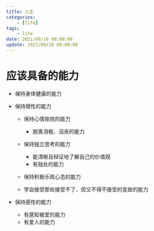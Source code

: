 ```yaml
---
title: 人生
categories: 
	- [life]
tags:
	- life
date: 2021/09/18 00:00:00
update: 2021/09/18 00:00:00
---
```


# 应该具备的能力

- 保持身体健康的能力

- 保持理性的能力

  - 保持心情愉悦的能力
    - 脱离消极、沮丧的能力
  - 保持独立思考的能力

    - 能清晰且辩证地了解自己的价值观
    - 有独处的能力
  - 保持积极乐观心态的能力
  - 学会接受那些接受不了、但又不得不接受的变故的能力
- 保持感性的能力

  - 有感知被爱的能力
  - 有爱人的能力

